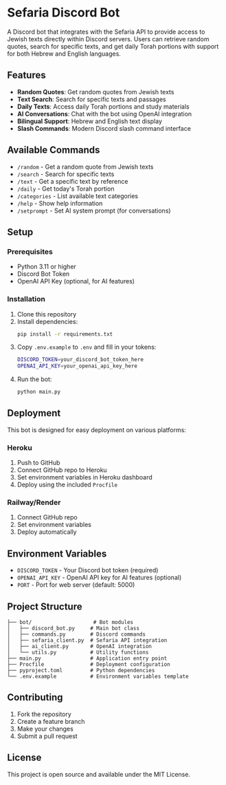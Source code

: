 # Sefaria Discord Bot

A Discord bot that integrates with the Sefaria API to provide access to Jewish texts directly within Discord servers. Users can retrieve random quotes, search for specific texts, and get daily Torah portions with support for both Hebrew and English languages.

## Features

- **Random Quotes**: Get random quotes from Jewish texts
- **Text Search**: Search for specific texts and passages
- **Daily Texts**: Access daily Torah portions and study materials
- **AI Conversations**: Chat with the bot using OpenAI integration
- **Bilingual Support**: Hebrew and English text display
- **Slash Commands**: Modern Discord slash command interface

## Available Commands

- `/random` - Get a random quote from Jewish texts
- `/search` - Search for specific texts
- `/text` - Get a specific text by reference
- `/daily` - Get today's Torah portion
- `/categories` - List available text categories
- `/help` - Show help information
- `/setprompt` - Set AI system prompt (for conversations)

## Setup

### Prerequisites

- Python 3.11 or higher
- Discord Bot Token
- OpenAI API Key (optional, for AI features)

### Installation

1. Clone this repository
2. Install dependencies:
   ```bash
   pip install -r requirements.txt
   ```
3. Copy `.env.example` to `.env` and fill in your tokens:
   ```bash
   DISCORD_TOKEN=your_discord_bot_token_here
   OPENAI_API_KEY=your_openai_api_key_here
   ```
4. Run the bot:
   ```bash
   python main.py
   ```

## Deployment

This bot is designed for easy deployment on various platforms:

### Heroku
1. Push to GitHub
2. Connect GitHub repo to Heroku
3. Set environment variables in Heroku dashboard
4. Deploy using the included `Procfile`

### Railway/Render
1. Connect GitHub repo
2. Set environment variables
3. Deploy automatically

## Environment Variables

- `DISCORD_TOKEN` - Your Discord bot token (required)
- `OPENAI_API_KEY` - OpenAI API key for AI features (optional)
- `PORT` - Port for web server (default: 5000)

## Project Structure

```
├── bot/                    # Bot modules
│   ├── discord_bot.py     # Main bot class
│   ├── commands.py        # Discord commands
│   ├── sefaria_client.py  # Sefaria API integration
│   ├── ai_client.py       # OpenAI integration
│   └── utils.py           # Utility functions
├── main.py                # Application entry point
├── Procfile               # Deployment configuration
├── pyproject.toml         # Python dependencies
└── .env.example           # Environment variables template
```

## Contributing

1. Fork the repository
2. Create a feature branch
3. Make your changes
4. Submit a pull request

## License

This project is open source and available under the MIT License.